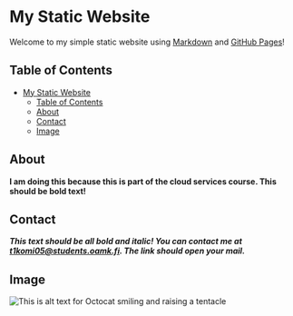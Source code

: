 
# My Static Website
Welcome to my simple static website using [Markdown](https://docs.github.com/en/get-started/writing-on-github/getting-started-with-writing-and-formatting-on-github/basic-writing-and-formatting-syntax) and [GitHub Pages](https://pages.github.com/)!

## Table of Contents
- [My Static Website](#my-static-website)
  - [Table of Contents](#table-of-contents)
  - [About](#about)
  - [Contact](#contact)
  - [Image](#image)

## About
**I am doing this because this is part of the cloud services course. This should be bold text!**


## Contact
***This text should be all bold and italic! You can contact me at [t1komi05@students.oamk.fi](mailto:t1komi05@students.oamk.fi). The link should open your mail.***

## Image

![This is alt text for Octocat smiling and raising a tentacle](https://myoctocat.com/assets/images/base-octocat.svg)